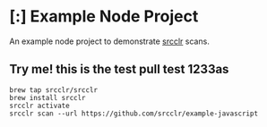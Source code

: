 # [:] Example Node Project

An example node project to demonstrate [srcclr](https://www.srcclr.com) scans.


## Try me! this is the test pull test 1233as


```
brew tap srcclr/srcclr
brew install srcclr
srcclr activate
srcclr scan --url https://github.com/srcclr/example-javascript
```
